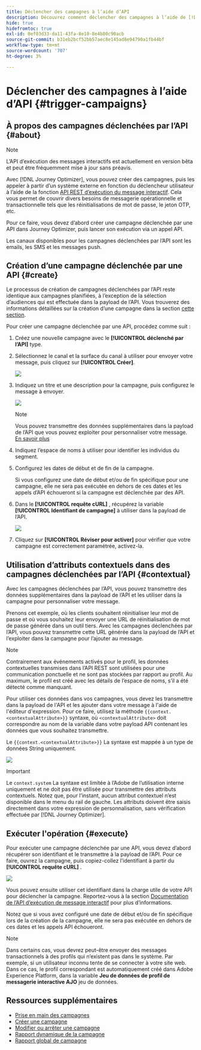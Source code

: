 ```yaml
---
title: Déclencher des campagnes à l’aide d’API
description: Découvrez comment déclencher des campagnes à l’aide de [!DNL Journey Optimizer] API
hide: true
hidefromtoc: true
exl-id: 0ef03d33-da11-43fa-8e10-8e4b80c90acb
source-git-commit: b31eb2bcf52bb57aec8e145ad8e94790a1fb44bf
workflow-type: tm+mt
source-wordcount: '707'
ht-degree: 3%

---
```


# Déclencher des campagnes à l’aide d’API {#trigger-campaigns}

## À propos des campagnes déclenchées par l’API {#about}

>[!NOTE]
>
>L’API d’exécution des messages interactifs est actuellement en version bêta et peut être fréquemment mise à jour sans préavis.


Avec [!DNL Journey Optimizer], vous pouvez créer des campagnes, puis les appeler à partir d’un système externe en fonction du déclencheur utilisateur à l’aide de la fonction [API REST d’exécution du message interactif](https://developer.adobe.com/journey-optimizer-apis/references/messaging/#tag/execution). Cela vous permet de couvrir divers besoins de messagerie opérationnelle et transactionnelle tels que les réinitialisations de mot de passe, le jeton OTP, etc.

Pour ce faire, vous devez d’abord créer une campagne déclenchée par une API dans Journey Optimizer, puis lancer son exécution via un appel API.

Les canaux disponibles pour les campagnes déclenchées par l’API sont les emails, les SMS et les messages push.

## Création d’une campagne déclenchée par une API {#create}

Le processus de création de campagnes déclenchées par l’API reste identique aux campagnes planifiées, à l’exception de la sélection d’audiences qui est effectuée dans la payload de l’API. Vous trouverez des informations détaillées sur la création d’une campagne dans la section [cette section](create-campaign.md).

Pour créer une campagne déclenchée par une API, procédez comme suit :

1. Créez une nouvelle campagne avec le **[!UICONTROL déclenché par l’API]** type.

1. Sélectionnez le canal et la surface du canal à utiliser pour envoyer votre message, puis cliquez sur **[!UICONTROL Créer]**.

   ![](assets/api-triggered-type.png)

1. Indiquez un titre et une description pour la campagne, puis configurez le message à envoyer.

   ![](assets/api-triggered-properties.png)

   >[!NOTE]
   >
   >Vous pouvez transmettre des données supplémentaires dans la payload de l’API que vous pouvez exploiter pour personnaliser votre message. [En savoir plus](#contextual)

1. Indiquez l’espace de noms à utiliser pour identifier les individus du segment.

1. Configurez les dates de début et de fin de la campagne.

   Si vous configurez une date de début et/ou de fin spécifique pour une campagne, elle ne sera pas exécutée en dehors de ces dates et les appels d’API échoueront si la campagne est déclenchée par des API.

1. Dans le **[!UICONTROL requête cURL]** , récupérez la variable **[!UICONTROL Identifiant de campagne]** à utiliser dans la payload de l’API.

   ![](assets/api-triggered-curl.png)

1. Cliquez sur **[!UICONTROL Réviser pour activer]** pour vérifier que votre campagne est correctement paramétrée, activez-la.

## Utilisation d’attributs contextuels dans des campagnes déclenchées par l’API {#contextual}

Avec les campagnes déclenchées par l’API, vous pouvez transmettre des données supplémentaires dans la payload de l’API et les utiliser dans la campagne pour personnaliser votre message.

Prenons cet exemple, où les clients souhaitent réinitialiser leur mot de passe et où vous souhaitez leur envoyer une URL de réinitialisation de mot de passe générée dans un outil tiers. Avec les campagnes déclenchées par l’API, vous pouvez transmettre cette URL générée dans la payload de l’API et l’exploiter dans la campagne pour l’ajouter au message.

>[!NOTE]
>
>Contrairement aux événements activés pour le profil, les données contextuelles transmises dans l’API REST sont utilisées pour une communication ponctuelle et ne sont pas stockées par rapport au profil. Au maximum, le profil est créé avec les détails de l’espace de noms, s’il a été détecté comme manquant.

Pour utiliser ces données dans vos campagnes, vous devez les transmettre dans la payload de l&#39;API et les ajouter dans votre message à l&#39;aide de l&#39;éditeur d&#39;expression. Pour ce faire, utilisez la méthode `{{context.<contextualAttribute>}}` syntaxe, où `<contextualAttribute>` doit correspondre au nom de la variable dans votre payload API contenant les données que vous souhaitez transmettre.

Le `{{context.<contextualAttribute>}}` La syntaxe est mappée à un type de données String uniquement.

![](assets/api-triggered-context.png)

>[!IMPORTANT]
>
>Le `context.system` La syntaxe est limitée à l’Adobe de l’utilisation interne uniquement et ne doit pas être utilisée pour transmettre des attributs contextuels.
Notez que, pour l’instant, aucun attribut contextuel n’est disponible dans le menu du rail de gauche. Les attributs doivent être saisis directement dans votre expression de personnalisation, sans vérification effectuée par [!DNL Journey Optimizer].

## Exécuter l&#39;opération {#execute}

Pour exécuter une campagne déclenchée par une API, vous devez d’abord récupérer son identifiant et le transmettre à la payload de l’API. Pour ce faire, ouvrez la campagne, puis copiez-collez l’identifiant à partir du **[!UICONTROL requête cURL]** .

![](assets/api-triggered-id.png)

Vous pouvez ensuite utiliser cet identifiant dans la charge utile de votre API pour déclencher la campagne. Reportez-vous à la section [Documentation de l’API d’exécution de message interactif](https://developer.adobe.com/journey-optimizer-apis/references/messaging/#tag/execution) pour plus d’informations.

Notez que si vous avez configuré une date de début et/ou de fin spécifique lors de la création de la campagne, elle ne sera pas exécutée en dehors de ces dates et les appels API échoueront.

>[!NOTE]
>
>Dans certains cas, vous devrez peut-être envoyer des messages transactionnels à des profils qui n’existent pas dans le système. Par exemple, si un utilisateur inconnu tente de se connecter à votre site web. Dans ce cas, le profil correspondant est automatiquement créé dans Adobe Experience Platform, dans la variable **Jeu de données de profil de messagerie interactive AJO** jeu de données.

## Ressources supplémentaires

* [Prise en main des campagnes](get-started-with-campaigns.md)
* [Créer une campagne](create-campaign.md)
* [Modifier ou arrêter une campagne](modify-stop-campaign.md)
* [Rapport dynamique de la campagne](campaign-live-report.md)
* [Rapport global de campagne](campaign-global-report.md)
